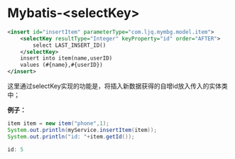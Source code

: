 # Mybatis-\<selectKey>

```xml
<insert id="insertItem" parameterType="com.ljq.mymbg.model.item">
    <selectKey resultType="Integer" keyProperty="id" order="AFTER">
        select LAST_INSERT_ID()
    </selectKey>
    insert into item(name,userID)
    values (#{name},#{userID})
</insert>
```

这里通过selectKey实现的功能是，将插入新数据获得的自增id放入传入的实体类中；

**例子：**

```java
item item = new item("phone",1);
System.out.println(myService.insertItem(item));
System.out.println("id: "+item.getId());
```

```java
id: 5
```

